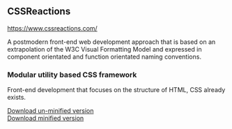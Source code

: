 ## CSSReactions

https://www.cssreactions.com/

A postmodern front-end web development approach that is based on an extrapolation
of the W3C Visual Formatting Model and expressed in component orientated and function
orientated naming conventions.

### Modular utility based CSS framework

Front-end development that focuses on the structure of HTML, CSS already exists.

<a href="https://www.cssreactions.com/assets/download/cssr.zip"> Download un-minified version </a><br>
<a href="https://www.cssreactions.com/assets/download/cssr.min.zip"> Download minified version </a>
